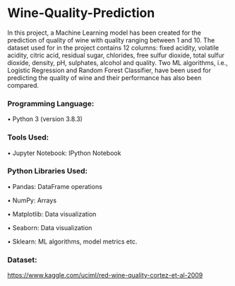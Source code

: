 # Wine-Quality-Prediction
In this project, a Machine Learning model has been created for the prediction of quality of wine with quality ranging between 1 and 10.
The dataset used for in the project contains 12 columns: fixed acidity, volatile acidity, citric acid, residual sugar, chlorides, free sulfur dioxide, total sulfur dioxide, density, pH, sulphates, alcohol and quality. 
Two ML algorithms, i.e., Logistic Regression and Random Forest Classifier, have been used for predicting the quality of wine and their performance has also been compared.

### Programming Language:
•	Python 3 (version 3.8.3)

### Tools Used:
•	Jupyter Notebook: 	IPython Notebook

### Python Libraries Used:
•	Pandas: 		DataFrame operations

•	NumPy: 		Arrays

•	Matplotlib: 		Data visualization

•	Seaborn: 		Data visualization

•	Sklearn: 		ML algorithms, model metrics etc.


### Dataset:
https://www.kaggle.com/uciml/red-wine-quality-cortez-et-al-2009
